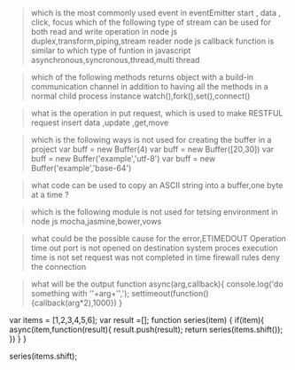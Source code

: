 >which is the most commonly used event in  eventEmitter
start , data , click, focus
>which of the following type of stream can be used for both read and write operation in node js
duplex,transform,piping,stream reader
>node js callback function is similar to which type of funtion in javascript
asynchronous,syncronous,thread,multi thread

>which of the following methods returns object with a build-in communication channel in addition to having all the methods
in a normal child process instance
watch(),fork(),set(),connect()

>what is the operation in put request, which is used to make RESTFUL request
insert data ,update ,get,move

>which is the following ways is not used for creating the buffer in a project
var buff = new Buffer(4)
var buff = new Buffer([20,30])
var buff = new Buffer('example','utf-8')
var buff = new Buffer('example','base-64')

>what code can be used to copy an ASCII string into a buffer,one byte at a time ?

>which is the following module is not used for tetsing environment in node js
mocha,jasmine,bower,vows

>what could be the possible cause for the error,ETIMEDOUT Operation time out
port is not opened on destination system
proces execution time is not set
request was not completed in time
firewall rules deny the connection

>what will be the output
function async(arg,callback){
    console.log('do something with \''+arg+'\',');
    settimeout(function(){callback(arg*2),1000})
}

var items = [1,2,3,4,5,6];
var result =[];
function series(item) {
    if(item){
        async(item,function(result){
            result.push(result);
            return series(items.shift());
        })
    }
}

series(items.shift);